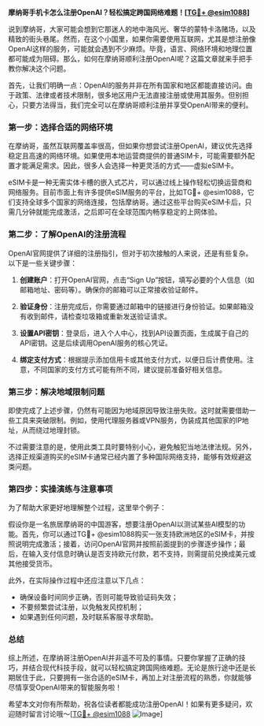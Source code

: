 **摩纳哥手机卡怎么注册OpenAI？轻松搞定跨国网络难题！[[TG💪+ @esim1088](https://t.me/s/esim1088)]**

说到摩纳哥，大家可能会想到它那迷人的地中海风光、奢华的蒙特卡洛赌场，以及精致的街头巷尾。然而，在这个小国里，如果你需要使用互联网，尤其是想注册像OpenAI这样的服务，可能就会遇到不少麻烦。毕竟，语言、网络环境和地理位置都可能成为阻碍。那么，如何在摩纳哥顺利注册OpenAI呢？这篇文章就来手把手教你解决这个问题。

首先，让我们明确一点：OpenAI的服务并非在所有国家和地区都能直接访问。由于政策、法律或者技术限制，很多地区用户无法直接注册或使用其服务。但别担心，只要方法得当，我们完全可以在摩纳哥顺利注册并享受OpenAI带来的便利。

### **第一步：选择合适的网络环境**
在摩纳哥，虽然互联网覆盖率很高，但如果你想尝试注册OpenAI，建议优先选择稳定且高速的网络环境。如果使用本地运营商提供的普通SIM卡，可能需要额外配置才能满足需求。因此，很多人会选择一种更灵活的方式——虚拟eSIM卡。

eSIM卡是一种无需实体卡槽的嵌入式芯片，可以通过线上操作轻松切换运营商和网络服务。目前市面上有许多提供eSIM服务的平台，比如TG💪+ @esim1088，它们支持全球多个国家的网络连接，包括摩纳哥。通过这些平台购买eSIM卡后，只需几分钟就能完成激活，之后即可在全球范围内畅享稳定的上网体验。

### **第二步：了解OpenAI的注册流程**
OpenAI官网提供了详细的注册指引，但对于初次接触的人来说，还是有些复杂。以下是一些关键步骤：

1. **创建账户**：打开OpenAI官网，点击“Sign Up”按钮，填写必要的个人信息（如邮箱地址、密码等）。确保你的邮箱可以正常接收验证邮件。
   
2. **验证身份**：注册完成后，你需要通过邮箱中的链接进行身份验证。如果邮箱没有收到邮件，请检查垃圾箱或重新发送验证请求。

3. **设置API密钥**：登录后，进入个人中心，找到API设置页面，生成属于自己的API密钥。这是后续调用OpenAI服务的核心凭证。

4. **绑定支付方式**：根据提示添加信用卡或其他支付方式，以便日后计费使用。注意，不同国家的支付方式可能有所不同，建议提前准备好相关信息。

### **第三步：解决地域限制问题**
即使完成了上述步骤，仍然有可能因为地域原因导致注册失败。这时就需要借助一些工具来突破限制。例如，使用代理服务器或VPN服务，伪装成其他国家的IP地址，从而绕过地理封锁。

不过需要注意的是，使用此类工具时要特别小心，避免触犯当地法律法规。另外，选择正规渠道购买的eSIM卡通常已经内置了多种国际网络支持，能够有效规避这类问题。

### **第四步：实操演练与注意事项**
为了帮助大家更好地理解整个过程，这里举个例子：

假设你是一名旅居摩纳哥的中国游客，想要注册OpenAI以测试某些AI模型的功能。首先，你可以通过TG💪+ @esim1088购买一张支持欧洲地区的eSIM卡，并按照说明完成激活；接着，访问OpenAI官网并按照前面提到的步骤逐步操作；最后，在输入支付信息时确认是否支持欧元付款，若不支持，则需提前兑换成美元或其他接受货币。

此外，在实际操作过程中还应注意以下几点：
- 确保设备时间同步正确，否则可能导致验证码失效；
- 不要频繁尝试注册，以免触发风控机制；
- 如果遇到任何问题，及时联系客服寻求帮助。

### **总结**
综上所述，在摩纳哥注册OpenAI并非遥不可及的事情。只要你掌握了正确的技巧，并结合现代科技手段，就可以轻松搞定跨国网络难题。无论是旅行途中还是长期居住于此，只要拥有一张合适的eSIM卡，再加上对注册流程的熟悉，你就能够尽情享受OpenAI带来的智能服务啦！

希望本文对你有所帮助，祝各位读者都能成功注册OpenAI！如果有更多疑问，欢迎随时留言讨论哦～[[TG💪+ @esim1088](https://t.me/s/esim1088) ![Image](https://i.postimg.cc/4NQfJmqS/Snipaste-2025-05-13-00-14-12.png)]